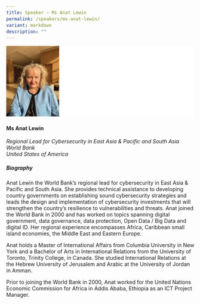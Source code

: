 ```yaml
---
title: Speaker – Ms Anat Lewin
permalink: /speakers/ms-anat-lewin/
variant: markdown
description: ""
---
```

![](/images/2024%20speakers/Anat_Lewin.png)
#### **Ms Anat Lewin**

*Regional Lead for Cybersecurity in East Asia &amp; Pacific and South Asia <br>World Bank<br>United States of America*

##### **Biography**
Anat Lewin the World Bank’s regional lead for cybersecurity in East Asia &amp; Pacific and South Asia. She provides technical assistance to developing country governments on establishing sound cybersecurity strategies and leads the design and implementation of cybersecurity investments that will strengthen the country’s resilience to vulnerabilities and threats. Anat joined the World Bank in 2000 and has worked on topics spanning digital government, data governance, data protection, Open Data / Big Data and digital ID. Her regional experience encompasses Africa, Caribbean small island economies, the Middle East and Eastern Europe.

Anat holds a Master of International Affairs from Columbia University in New York and a Bachelor of Arts in International Relations from the University of Toronto, Trinity College, in Canada. She studied International Relations at the Hebrew University of Jerusalem and Arabic at the University of Jordan in Amman.

Prior to joining the World Bank in 2000, Anat worked for the United Nations Economic Commission for Africa in Addis Ababa, Ethiopia as an ICT Project Manager.